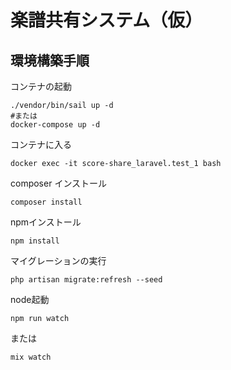 # 楽譜共有システム（仮）

## 環境構築手順

コンテナの起動
```
./vendor/bin/sail up -d
#または
docker-compose up -d
```

コンテナに入る
```
docker exec -it score-share_laravel.test_1 bash
```

composer インストール
```
composer install
```

npmインストール
```
npm install
```

マイグレーションの実行
```
php artisan migrate:refresh --seed
```

node起動

```
npm run watch
```
または
```
mix watch
```


